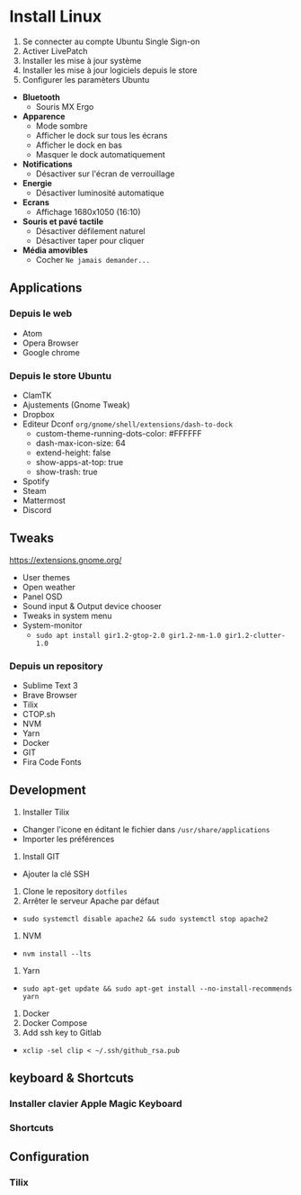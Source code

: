 # Install Linux

1. Se connecter au compte Ubuntu Single Sign-on
1. Activer LivePatch
1. Installer les mise à jour système
1. Installer les mise à jour logiciels depuis le store
1. Configurer les paramèters Ubuntu
  - **Bluetooth**
    - Souris MX Ergo
  - **Apparence**
    - Mode sombre
    - Afficher le dock sur tous les écrans
    - Afficher le dock en bas
    - Masquer le dock automatiquement
  - **Notifications**
    - Désactiver sur l'écran de verrouillage
  - **Energie**
    - Désactiver luminosité automatique
  - **Ecrans**
    - Affichage 1680x1050 (16:10)
  - **Souris et pavé tactile**
    - Désactiver défilement naturel
    - Désactiver taper pour cliquer
  - **Média amovibles**
    - Cocher `Ne jamais demander...`

## Applications

### Depuis le web

- Atom
- Opera Browser
- Google chrome

### Depuis le store Ubuntu

- ClamTK
- Ajustements (Gnome Tweak)
- Dropbox
- Editeur Dconf `org/gnome/shell/extensions/dash-to-dock`
  - custom-theme-running-dots-color: #FFFFFF
  - dash-max-icon-size: 64
  - extend-height: false
  - show-apps-at-top: true
  - show-trash: true
- Spotify
- Steam
- Mattermost
- Discord

## Tweaks

https://extensions.gnome.org/

- User themes
- Open weather
- Panel OSD
- Sound input & Output device chooser
- Tweaks in system menu
- System-monitor
  - `sudo apt install gir1.2-gtop-2.0 gir1.2-nm-1.0 gir1.2-clutter-1.0`

### Depuis un repository

- Sublime Text 3
- Brave Browser
- Tilix
- CTOP.sh
- NVM
- Yarn
- Docker
- GIT
- Fira Code Fonts

## Development

1. Installer Tilix
  - Changer l'icone en éditant le fichier dans `/usr/share/applications`
  - Importer les préférences
1. Install GIT
  - Ajouter la clé SSH
1. Clone le repository `dotfiles`
1. Arrêter le serveur Apache par défaut
  - `sudo systemctl disable apache2 && sudo systemctl stop apache2`
1. NVM
  - `nvm install --lts`
1. Yarn
  - `sudo apt-get update && sudo apt-get install --no-install-recommends yarn`
1. Docker
1. Docker Compose
1. Add ssh key to Gitlab
  - `xclip -sel clip < ~/.ssh/github_rsa.pub`
  
## keyboard & Shortcuts

### Installer clavier Apple Magic Keyboard

### Shortcuts

## Configuration

### Tilix
